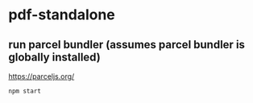# pdf-standalone

## run parcel bundler (assumes parcel bundler is globally installed)

https://parceljs.org/

`npm start`
